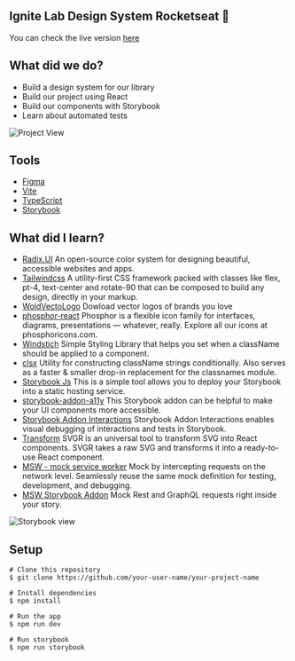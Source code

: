 ## Ignite Lab Design System Rocketseat :rocket:

You can check the live version [here](https://vivianemartini.github.io/ignite-lab-design-system/?path=/story/components-button--default)

## What did we do?

- Build a design system for our library
- Build our project using React
- Build our components with Storybook
- Learn about automated tests


![Project View](https://user-images.githubusercontent.com/70038975/196053979-1bc16ac5-33d4-4e39-b1d0-fdd3400f51f5.png)

## Tools 

- [Figma](https://www.figma.com/file/PDC0prJUgFLS9gEaUFA0RY/Ignite-Lab---aula-1?node-id=0%3A1)
- [Vite](https://vitejs.dev/guide/)
- [TypeScript](https://www.typescriptlang.org/)
- [Storybook](https://storybook.js.org/)


## What did I learn?

- [Radix.UI](https://www.radix-ui.com/colors)
  An open-source color system for designing beautiful, accessible websites and apps.
- [Tailwindcss](https://tailwindcss.com/docs/customizing-colors)
  A utility-first CSS framework packed with classes like flex, pt-4, text-center and rotate-90 that can be composed to build any design, directly in your markup.
 - [WoldVectoLogo](https://worldvectorlogo.com/)
  Dowload vector logos of brands you love
 - [phosphor-react](https://www.npmjs.com/package/phosphor-react)
  Phosphor is a flexible icon family for interfaces, diagrams, presentations — whatever, really. Explore all our icons at phosphoricons.com.
 - [Windstich](https://windstitch.vercel.app/)
  Simple Styling Library that helps you set when a className should be applied to a component.
 - [clsx](https://www.npmjs.com/package/clsx)
  Utility for constructing className strings conditionally. Also serves as a faster & smaller drop-in replacement for the classnames module.
 - [Storybook Js](https://github.com/storybookjs/storybook-deployer)
  This is a simple tool allows you to deploy your Storybook into a static hosting service.
 - [storybook-addon-a11y](https://storybook.js.org/addons/@storybook/addon-a11y)
  This Storybook addon can be helpful to make your UI components more accessible.
 - [Storybook Addon Interactions](https://storybook.js.org/addons/@storybook/addon-interactions)
  Storybook Addon Interactions enables visual debugging of interactions and tests in Storybook.
 - [Transform](https://transform.tools/)
  SVGR is an universal tool to transform SVG into React components. SVGR takes a raw SVG and transforms it into a ready-to-use React component.
 - [MSW - mock service worker](https://mswjs.io/)
  Mock by intercepting requests on the network level. Seamlessly reuse the same mock definition for testing, development, and debugging.
 - [MSW Storybook Addon](https://github.com/mswjs/msw-storybook-addon)
  Mock Rest and GraphQL requests right inside your story.
  

![Storybook view](https://user-images.githubusercontent.com/70038975/196053908-ef5102ee-3bab-4d35-b33d-69c41e9bee85.png)

## Setup


```
# Clone this repository
$ git clone https://github.com/your-user-name/your-project-name

# Install dependencies
$ npm install

# Run the app
$ npm run dev

# Run storybook
$ npm run storybook
```

